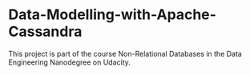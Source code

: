 # Data-Modelling-with-Apache-Cassandra
This project is part of the course Non-Relational Databases in the Data Engineering Nanodegree on Udacity. 
